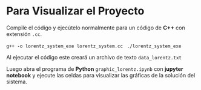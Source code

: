 # Para Visualizar el Proyecto

Compile el código y ejecútelo normalmente para un código de **C++** con extensión ``.cc``.

``g++ -o lorentz_system_exe lorentz_system.cc ``
``./lorentz_system_exe``

Al ejecutar el código este creará un archivo de texto ``data_lorentz.txt``

Luego abra el programa de **Python** ``graphic_lorentz.ipynb`` con **jupyter notebook** y ejecute las celdas para visualizar las gráficas de la solución del sistema.
